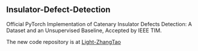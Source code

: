 ## Insulator-Defect-Detection
Official PyTorch Implementation of Catenary Insulator Defects Detection: A Dataset and an Unsupervised Baseline, Accepted by IEEE TIM.

The new code repository is at [Light-ZhangTao](https://github.com/LightZH/Insulator-Defect-Detection)